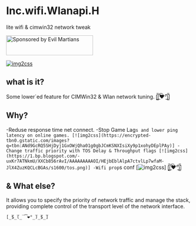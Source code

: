 # Inc.wifi.Wlanapi.H
lite wifi &amp; cimwin32 network tweak

<a href="https://evilmartians.com/?utm_source=imgproxy">
<img src="https://evilmartians.com/badges/sponsored-by-evil-martians.svg" alt="Sponsored by Evil Martians" width="236" height="54">
</a>

[![img2css](https://lh3.googleusercontent.com/9wuxzj6fnhYHLYYhwtfoSitzsuHbQpKIVXuBdJr6yKE_qCxS88ekWZZs19N_wbf_8gtvdH4Gw_vT8yC5VTimZt0hxo3UD3vBbIlfmaU7oRR_ciSNf5s=w572)](http://pesap.com/)

## what is it?

Some lower`ed feature for CIMWin32 & Wlan network tuning.
[̲̅$̲̅(̲̅ ͡❤°̲̅)̲̅$̲̅]

## Why?
-Reduse response time net connect.
-Stop Game Lag`s and lower ping latency on online games.
[![img2css](https://encrypted-tbn0.gstatic.com/images?q=tbn:ANd9GcRQ5SHjDyj1GxOWjQha01g0gbJCmKSNXIsiXy9p1xohyDEplPAy)]
-Change traffic priority with TOS Delay & Throughput flags
[![img2css](https://1.bp.blogspot.com/-uxKr7ATNkmU/XXCb856rAvI/AAAAAAAAAOI/HEjbEblAlpA7ctvlLp7wfaM-JlX4ZuzKQCLcBGAs/s1600/tos.png)]
-Wifi prop`s conf
[![img2css](https://image.flaticon.com/icons/png/128/88/88014.png)]
[̲̅$̲̅(̲̅ ͡❤°̲̅)̲̅$̲̅]

## & What else?
It allows you to specify the priority of network traffic and manage the stack, providing complete control of the transport level of the network interface.
```
[̲̅$̲̅(̲̅ ͡❤°̲̅)̲̅$̲̅]
```

